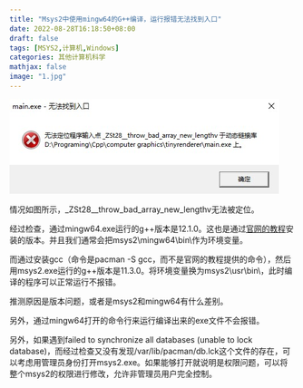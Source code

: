 ```yaml
---
title: "Msys2中使用mingw64的G++编译，运行报错无法找到入口"
date: 2022-08-28T16:18:50+08:00
draft: false
tags: [MSYS2,计算机,Windows]
categories: 其他计算机科学
mathjax: false
image: "1.jpg"
---
```


![1.jpg](1.jpg)

情况如图所示，_ZSt28__throw_bad_array_new_lengthv无法被定位。

经过检查，通过mingw64.exe运行的g++版本是12.1.0。这也是通过[官网的教程](https://www.msys2.org/)安装的版本。并且我们通常会把msys2\mingw64\bin\作为环境变量。

而通过安装gcc（命令是pacman -S gcc，而不是官网的教程提供的命令），然后用msys2.exe运行的g++版本是11.3.0。将环境变量换为msys2\usr\bin\，此时编译的程序可以正常运行不报错。

推测原因是版本问题，或者是msys2和mingw64有什么差别。

另外，通过mingw64打开的命令行来运行编译出来的exe文件不会报错。

另外，如果遇到failed to synchronize all databases (unable to lock database)，而经过检查又没有发现/var/lib/pacman/db.lck这个文件的存在，可以考虑用管理员身份打开msys2.exe。如果能够打开就说明是权限问题，可以将整个msys2的权限进行修改，允许非管理员用户完全控制。

